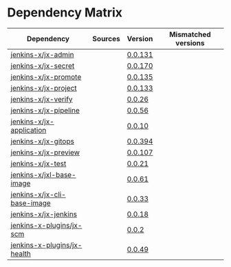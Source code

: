 # Dependency Matrix

Dependency | Sources | Version | Mismatched versions
---------- | ------- | ------- | -------------------
[jenkins-x/jx-admin](https://github.com/jenkins-x/jx-admin.git) |  | [0.0.131](https://github.com/jenkins-x/jx-admin/releases/tag/v0.0.131) | 
[jenkins-x/jx-secret](https://github.com/jenkins-x/jx-secret) |  | [0.0.170](https://github.com/jenkins-x/jx-secret/releases/tag/v0.0.170) | 
[jenkins-x/jx-promote](https://github.com/jenkins-x/jx-promote.git) |  | [0.0.135](https://github.com/jenkins-x/jx-promote/releases/tag/v0.0.135) | 
[jenkins-x/jx-project](https://github.com/jenkins-x/jx-project) |  | [0.0.133](https://github.com/jenkins-x/jx-project/releases/tag/v0.0.133) | 
[jenkins-x/jx-verify](https://github.com/jenkins-x/jx-verify) |  | [0.0.26](https://github.com/jenkins-x/jx-verify/releases/tag/v0.0.26) | 
[jenkins-x/jx-pipeline](https://github.com/jenkins-x/jx-pipeline.git) |  | [0.0.56](https://github.com/jenkins-x/jx-pipeline/releases/tag/v0.0.56) | 
[jenkins-x/jx-application](https://github.com/jenkins-x/jx-application) |  | [0.0.10](https://github.com/jenkins-x/jx-application/releases/tag/v0.0.10) | 
[jenkins-x/jx-gitops](https://github.com/jenkins-x/jx-gitops.git) |  | [0.0.394](https://github.com/jenkins-x/jx-gitops/releases/tag/v0.0.394) | 
[jenkins-x/jx-preview](https://github.com/jenkins-x/jx-preview.git) |  | [0.0.107](https://github.com/jenkins-x/jx-preview/releases/tag/v0.0.107) | 
[jenkins-x/jx-test](https://github.com/jenkins-x/jx-test.git) |  | [0.0.21](https://github.com/jenkins-x/jx-test/releases/tag/v0.0.21) | 
[jenkins-x/jxl-base-image](https://github.com/jenkins-x/jxl-base-image) |  | [0.0.61]() | 
[jenkins-x/jx-cli-base-image](https://github.com/jenkins-x/jx-cli-base-image) |  | [0.0.33]() | 
[jenkins-x/jx-jenkins](https://github.com/jenkins-x/jx-jenkins) |  | [0.0.18](https://github.com/jenkins-x/jx-jenkins/releases/tag/v0.0.18) | 
[jenkins-x-plugins/jx-scm](https://github.com/jenkins-x-plugins/jx-scm) |  | [0.0.2](https://github.com/jenkins-x-plugins/jx-scm/releases/tag/v0.0.2) | 
[jenkins-x-plugins/jx-health](https://github.com/jenkins-x-plugins/jx-health) |  | [0.0.49](https://github.com/jenkins-x-plugins/jx-health/releases/tag/v0.0.49) | 
